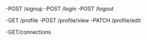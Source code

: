 -POST /signup
-POST /login
-POST /logout

-GET /profile
-POST /profile/view
-PATCH /profile/edit

-GET/connections
